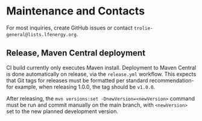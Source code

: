 # Maintenance and Contacts
For most inquiries, create GitHub issues or contact `trolie-general@lists.lfenergy.org`.  

## Release, Maven Central deployment
CI build currently only executes Maven install.  Deployment to Maven Central is done automatically on release, via
the `release.yml` workflow.  This expects that Git tags for releases must be formatted per standard recommendation- for
example, when releasing 1.0.0, the tag should be `v1.0.0`.  

After releasing, the `mvn versions:set -DnewVersion=<newVersion>` command must be run and commit manually on the main branch, 
with `<newVersion>` set to the new planned development version.  